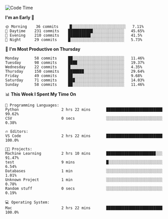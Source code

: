 <!--START_SECTION:waka-->
![Code Time](http://img.shields.io/badge/Code%20Time-293%20hrs%2057%20mins-blue)

**I'm an Early 🐤** 

```text
🌞 Morning    36 commits     █░░░░░░░░░░░░░░░░░░░░░░░░   7.11% 
🌆 Daytime    231 commits    ███████████░░░░░░░░░░░░░░   45.65% 
🌃 Evening    210 commits    ██████████░░░░░░░░░░░░░░░   41.5% 
🌙 Night      29 commits     █░░░░░░░░░░░░░░░░░░░░░░░░   5.73%

```
📅 **I'm Most Productive on Thursday** 

```text
Monday       58 commits     ██░░░░░░░░░░░░░░░░░░░░░░░   11.46% 
Tuesday      98 commits     ████░░░░░░░░░░░░░░░░░░░░░   19.37% 
Wednesday    22 commits     █░░░░░░░░░░░░░░░░░░░░░░░░   4.35% 
Thursday     150 commits    ███████░░░░░░░░░░░░░░░░░░   29.64% 
Friday       49 commits     ██░░░░░░░░░░░░░░░░░░░░░░░   9.68% 
Saturday     71 commits     ███░░░░░░░░░░░░░░░░░░░░░░   14.03% 
Sunday       58 commits     ██░░░░░░░░░░░░░░░░░░░░░░░   11.46%

```


📊 **This Week I Spent My Time On** 

```text
💬 Programming Languages: 
Python                   2 hrs 22 mins       █████████████████████████   99.62% 
CSV                      0 secs              ░░░░░░░░░░░░░░░░░░░░░░░░░   0.38%

🔥 Editors: 
VS Code                  2 hrs 22 mins       █████████████████████████   100.0%

🐱‍💻 Projects: 
Machine Learning         2 hrs 10 mins       ██████████████████████░░░   91.47% 
test                     9 mins              █░░░░░░░░░░░░░░░░░░░░░░░░   6.54% 
Databases                1 min               ░░░░░░░░░░░░░░░░░░░░░░░░░   1.01% 
Unknown Project          1 min               ░░░░░░░░░░░░░░░░░░░░░░░░░   0.78% 
Random stuff             0 secs              ░░░░░░░░░░░░░░░░░░░░░░░░░   0.19%

💻 Operating System: 
Mac                      2 hrs 22 mins       █████████████████████████   100.0%

```


<!--END_SECTION:waka-->

